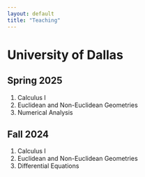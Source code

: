 ```yaml
--- 
layout: default
title: "Teaching"
---
```


# University of Dallas 

## Spring 2025 
	
1. Calculus I 
2. Euclidean and Non-Euclidean Geometries 
3. Numerical Analysis

## Fall 2024 

1. Calculus I 
2. Euclidean and Non-Euclidean Geometries 
3. Differential Equations 


